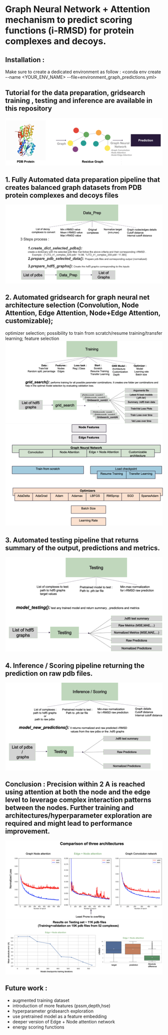 # Graph Neural Network + Attention mechanism to predict scoring functions (i-RMSD) for protein complexes and decoys.

## Installation :
Make sure to create a dedicated environment as follow :
<conda env create --name <YOUR_ENV_NAME> --file=environment_graph_predictions.yml>

## Tutorial for the data preparation, gridsearch training , testing and inference are available in this repository
![alt text](images/graph_intro.png?raw=true "Title")


## 1. Fully Automated data preparation pipeline that creates balanced graph datasets from PDB protein complexes and decoys files
![alt text](images/data_prep.png?raw=true "Title")

## 2. Automated gridsearch for graph neural net architecture selection (Convolution, Node Attention, Edge Attention, Node+Edge Attention, customizable); 
optimizer selection; possibility to train from scratch/resume training/transfer learning; feature selection
![alt text](images/training.png?raw=true "Title")
![alt text](images/gridsearch.png?raw=true "Title")
## 3. Automated testing pipeline that returns summary of the output, predictions and metrics.
![alt text](images/testing.png?raw=true "Title")
## 4. Inference / Scoring pipeline returning the prediction on raw pdb files.
![alt text](images/inference.png?raw=true "Title")

## Conclusion : Precision within 2 A is reached using attention at both the node and the edge level to leverage complex interaction patterns between the nodes. Further training and architectures/hyperparameter exploration are required and might lead to performance improvement.

![alt text](images/architecture_comparison.png?raw=true "Title")
![alt text](images/testing_results.png?raw=true "Title")

## Future work : 
- augmented training dataset
- introduction of more features (pssm,depth,hse)
- hyperparameter gridsearch exploration
- use pretrained model as a feature embedding
- deeper version of Edge + Node attention network
- energy scoring functions
